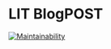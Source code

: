 # LIT BlogPOST

[![Maintainability](https://api.codeclimate.com/v1/badges/218ae4cb97c51bf46d72/maintainability)](https://codeclimate.com/github/oesukam/lit-blogpost/maintainability)
